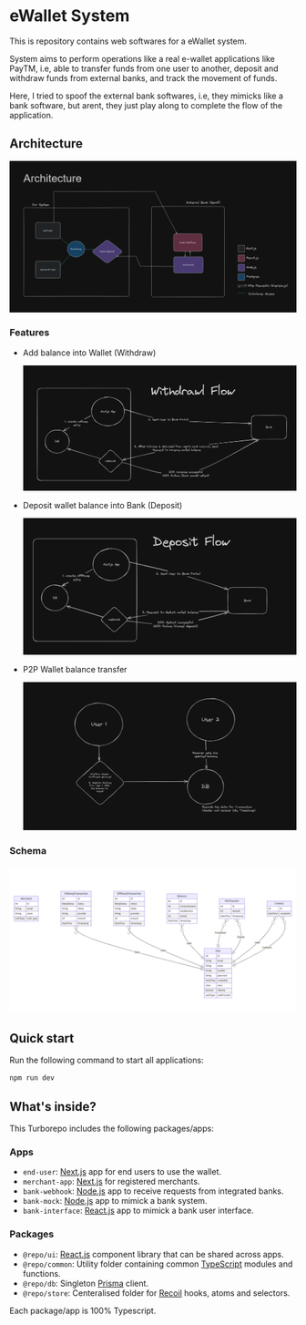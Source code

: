 # eWallet System

This is repository contains web softwares for a eWallet system.

System aims to perform operations like a real e-wallet applications like PayTM, i.e, able to transfer funds from one user to another, deposit and withdraw funds from external banks, and track the movement of funds.

Here, I tried to spoof the external bank softwares, i.e, they mimicks like a bank software, but arent, they just play along to complete the flow of the application. 

## Architecture

![alt text](docs/architecture.png)

### Features

  - Add balance into Wallet (Withdraw)
  
    ![alt text](docs/withdraw-architecture.png)

  - Deposit wallet balance into Bank (Deposit)
  
    ![alt text](docs/deposit-architecture.png)

  - P2P Wallet balance transfer
  
    ![alt text](docs/P2PArchitecture.png)

### Schema

  ![alt text](docs/db-schema.png)

## Quick start

Run the following command to start all applications:

```sh
npm run dev
```

## What's inside?

This Turborepo includes the following packages/apps:

### Apps

- `end-user`: [Next.js](apps/end-user/) app for end users to use the wallet.
- `merchant-app`: [Next.js](apps/merchant-app/) for registered merchants.
- `bank-webhook`: [Node.js](apps/bank-webhook/) app to receive requests from integrated banks.
- `bank-mock`: [Node.js](apps/bank-mock/) app to mimick a bank system.
- `bank-interface`: [React.js]() app to mimick a bank user interface.

### Packages
- `@repo/ui`: [React.js](packages/ui/) component library that can be shared across apps.
- `@repo/common`: Utility folder containing common [TypeScript](packages/common/) modules and functions.
- `@repo/db`: Singleton [Prisma](packages/db/) client.
- `@repo/store`: Centeralised folder for [Recoil](packages/store/) hooks, atoms and selectors.

Each package/app is 100% Typescript.